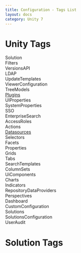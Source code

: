 ```yaml
---
title: Configuration - Tags List
layout: docs
category: Unity 7
---
```

# Unity Tags

Solution    
Filters    
VersionsAPI    
LDAP    
UpdateTemplates    
ViewerConfiguration    
TreeModels    
[Plugins](tags-list/plugins-tag.md)    
UIProperties    
SystemProperties    
SSO  
EnterpriseSearch    
AccessRoles  
Actions    
[Datasources](tags-list/datasources-tag.md)  
Selectors    
Facets  
Properties   
Grids    
Tabs    
SearchTemplates    
ColumnSets    
UiComponents  
Charts  
Indicators  
RepositoryDataProviders    
Perspectives    
Dashboard      
CustomConfiguration    
Solutions    
SolutionsConfiguration    
UserAudit  

# Solution Tags





